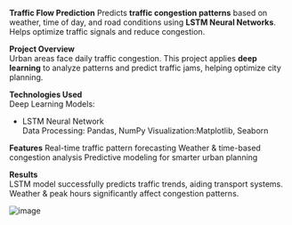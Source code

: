 
**Traffic Flow Prediction**
Predicts **traffic congestion patterns** based on weather, time of day, and road conditions using **LSTM Neural Networks**. Helps optimize traffic signals and reduce congestion.

**Project Overview**  
Urban areas face daily traffic congestion. This project applies **deep learning** to analyze patterns and predict traffic jams, helping optimize city planning.

**Technologies Used**  
Deep Learning Models: 
  - LSTM Neural Network  
Data Processing: Pandas, NumPy
Visualization:Matplotlib, Seaborn  

**Features**
Real-time traffic pattern forecasting 
Weather & time-based congestion analysis
Predictive modeling for smarter urban planning

**Results**  
LSTM model successfully predicts traffic trends, aiding transport systems.  
Weather & peak hours significantly affect congestion patterns.


![image](https://github.com/user-attachments/assets/35914106-4175-4807-a5ba-99377c267d28)

